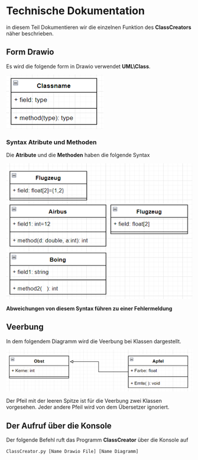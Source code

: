 # Technische Dokumentation

in diesem Teil Dokumentieren wir die einzelnen Funktion des **ClassCreators** näher beschrieben.

## Form Drawio

Es wird die folgende form in Drawio verwendet **UML\Class**.


![Bild](Bilder/FuncDocFormClass.png)


### Syntax Atribute und Methoden
Die **Atribute** und die **Methoden** haben die folgende Syntax


![Bild](Bilder/FuncDocMethodAndAtributes.png)



**Abweichungen von diesem **Syntax** führen zu einer Fehlermeldung**
## Veerbung
In dem folgendem Diagramm wird die Veerbung bei Klassen dargestellt.


![Bild](Bilder/QuickClassDiagramm.png)



Der Pfeil mit der leeren Spitze ist für die Veerbung zwei Klassen vorgesehen. Jeder andere Pfeil wird von dem Übersetzer ignoriert.
## Der Aufruf über die Konsole
Der folgende Befehl ruft das Programm **ClassCreator** über die Konsole auf

	ClassCreator.py [Name Drawio File] [Name Diagramm]
